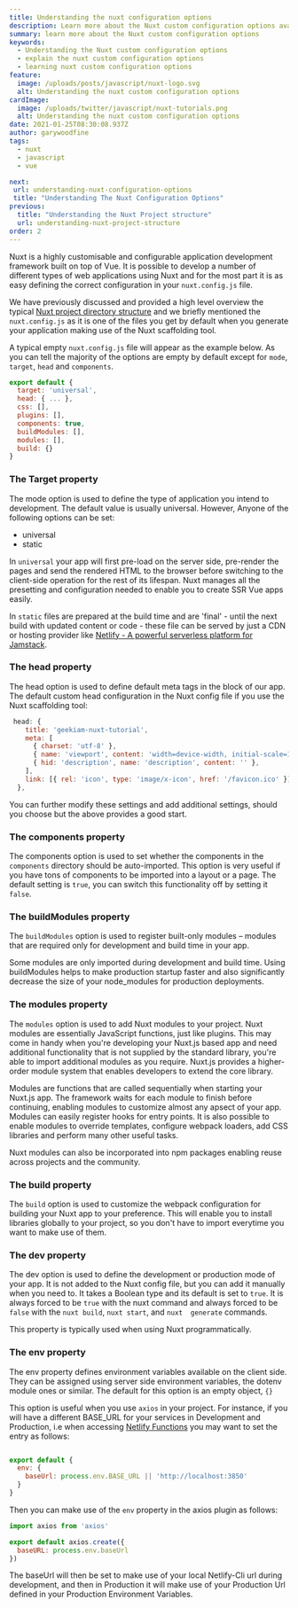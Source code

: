 ```yaml
---
title: Understanding the nuxt configuration options
description: Learn more about the Nuxt custom configuration options available in nuxt
summary: learn more about the Nuxt custom configuration options
keywords:
  - Understanding the Nuxt custom configuration options
  - explain the nuxt custom configuration options
  - learning nuxt custom configuration options
feature:
  image: /uploads/posts/javascript/nuxt-logo.svg
  alt: Understanding the nuxt custom configuration options
cardImage:
  image: /uploads/twitter/javascript/nuxt-tutorials.png
  alt: Understanding the nuxt custom configuration options
date: 2021-01-25T08:30:08.937Z
author: garywoodfine
tags:
  - nuxt
  - javascript
  - vue 

next:
 url: understanding-nuxt-configuration-options
 title: "Understanding The Nuxt Configuration Options"
previous:
  title: "Understanding the Nuxt Project structure"
  url: understanding-nuxt-project-structure
order: 2
---
```


Nuxt is a highly customisable and configurable application development framework built on top of Vue. It is possible to
develop a number of different types of web applications using Nuxt and for the most part it is as easy defining the 
correct configuration in your `nuxt.config.js` file. 

We have previously discussed and provided a high level overview the typical 
[Nuxt project directory structure](https://geekiam.io/nuxt/understanding-nuxt-project-structure "Understanding The Nuxt Project Structure | Geek.I.Am")
and we briefly mentioned the `nuxt.config.js` as it is one of the files you get by default when you generate your 
application making use of the Nuxt scaffolding tool.

A typical empty `nuxt.config.js` file will appear as the example below. As you can tell the majority of the options
are empty by default except for `mode`, `target`, `head` and `components`.

```javascript
export default {
  target: 'universal',
  head: { ... },
  css: [],
  plugins: [],
  components: true,
  buildModules: [],
  modules: [],
  build: {}
}
```

### The Target property

The mode option is used to define the type of application you intend to development.  The default value is usually 
universal. However, Anyone of the following options can be set:

* universal
* static

In `universal` your app will first pre-load on the server side, pre-render the pages and send the rendered HTML to the
browser before switching to the client-side operation for the rest of its lifespan. Nuxt manages all the presetting and
configuration needed to enable you to create SSR Vue apps easily.


In `static` files are prepared at the build time and are 'final' - until the next build with updated content or code -
these file can be served by just a CDN or hosting provider like [Netlify - A powerful serverless platform for Jamstack](https://www.netlify.com/ "netlify").

### The head property

The head option is used to define default meta tags in the <head> block of our app. The default custom head 
configuration in the Nuxt config file if you use the Nuxt scaffolding tool:

```javascript
 head: {
    title: 'geekiam-nuxt-tutorial',
    meta: [
      { charset: 'utf-8' },
      { name: 'viewport', content: 'width=device-width, initial-scale=1' },
      { hid: 'description', name: 'description', content: '' },
    ],
    link: [{ rel: 'icon', type: 'image/x-icon', href: '/favicon.ico' }],
  },
```
You can further modify these settings and add additional settings, should you choose but the above provides a good start.

### The components property

The components option is used to set whether the components in the `components` directory should be auto-imported. 
This option is very useful if you have tons of components to be imported into a layout or a page.  The default setting
is `true`, you can switch this functionality off by setting it `false`.

### The buildModules property

The `buildModules` option is used to register built-only modules – modules that are required only for development and 
build time in your app. 

Some modules are only imported during development and build time. Using buildModules helps to make production startup 
faster and also significantly decrease the size of your node_modules for production deployments.

### The modules property

The `modules` option is used to add Nuxt modules to your project. Nuxt modules are essentially JavaScript functions, 
just like plugins. This may come in handy when you're developing your Nuxt.js based app and need additional functionality
that is not supplied by the standard library, you're able to import additional modules as you require. Nuxt.js provides 
a higher-order module system that enables developers to extend the core library.

Modules are functions that are called sequentially when starting your Nuxt.js app. The framework waits for each module 
to finish before continuing, enabling modules to customize almost any apsect of your app. Modules can easily register
hooks for entry points. It is also possible to enable modules to override templates, configure webpack loaders, add CSS
libraries and perform many other useful tasks.

Nuxt modules can also be incorporated into npm packages enabling reuse across projects and the community.

### The build property

The `build` option is used to customize the webpack configuration for building your Nuxt app to your preference.  This 
will enable you to install libraries globally to your project, so you don't have to import everytime you want to make 
use of them.

### The dev property

The dev option is used to define the development or production mode of your app. It is not added to the Nuxt config file, 
but you can add it manually when you need to. It takes a Boolean type and its default is set to `true`. It is always 
forced to be `true` with the nuxt command and always forced to be `false` with the `nuxt build`, `nuxt start`, and `nuxt 
generate` commands.

This property is typically used when using Nuxt programmatically.

### The env property 

The env property defines environment variables available on the client side. They can be assigned 
using server side environment variables, the dotenv module ones or similar. The default for this option is an empty 
object, `{}`

This option is useful when you use `axios` in your project. For instance, if you will have a different BASE_URL for 
your services in Development and Production, i.e when accessing [Netlify Functions](https://geekiam.io/how-to-build-a-netlify-function "How To Build A Netlify Function")
you may want to set the entry as follows:

```javascript

export default {
  env: {
    baseUrl: process.env.BASE_URL || 'http://localhost:3850'
  }
}
```
Then you can make use of the `env` property in the axios plugin as follows:

```javascript
import axios from 'axios'

export default axios.create({
  baseURL: process.env.baseUrl
})
```

The baseUrl will then be set to make use of your local Netlify-Cli url during development, and then in Production
it will make use of your Production Url defined in your Production Environment Variables.
